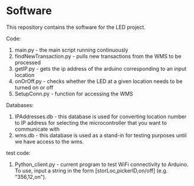 # Software
This repository contains the software for the LED project. 

Code: 
1) main.py - the main script running continuously 
2) findNewTransaction.py - pulls new transactions from the WMS to be processed
3) getIP.py - gets the ip address of the arduino corresponding to an input location
4) onOrOff.py - checks whether the LED at a given location needs to be turned on or off
5) SetupConn.py - function for accessing the WMS

Databases:
1) IPAddresses.db - this database is used for converting location number to IP address for selecting the microcontroller that you want to communicate with
2) wms.db - this database is used as a stand-in for testing purposes until we have access to the wms.

test code:
1) Python_client.py - current program to test WiFi connectivity to Arduino. To use, input a string in the form [storLoc,pickerID,on/off] (e.g. "356,12,on").
